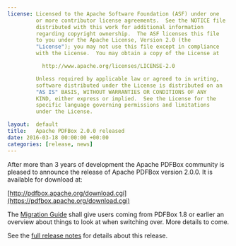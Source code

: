```yaml
---
license: Licensed to the Apache Software Foundation (ASF) under one
         or more contributor license agreements.  See the NOTICE file
         distributed with this work for additional information
         regarding copyright ownership.  The ASF licenses this file
         to you under the Apache License, Version 2.0 (the
         "License"); you may not use this file except in compliance
         with the License.  You may obtain a copy of the License at

           http://www.apache.org/licenses/LICENSE-2.0

         Unless required by applicable law or agreed to in writing,
         software distributed under the License is distributed on an
         "AS IS" BASIS, WITHOUT WARRANTIES OR CONDITIONS OF ANY
         KIND, either express or implied.  See the License for the
         specific language governing permissions and limitations
         under the License.

layout:  default
title:   Apache PDFBox 2.0.0 released
date: 2016-03-18 00:00:00 +00:00
categories: [release, news]
---
```


After more than 3 years of development the Apache PDFBox community is pleased to
announce the release of Apache PDFBox version 2.0.0. It is available for download at:

[http://pdfbox.apache.org/download.cgi](https://pdfbox.apache.org/download.cgi)

The [Migration Guide](https://pdfbox.apache.org/2.0/migration.html) shall give users coming from
PDFBox 1.8 or earlier an overview about things to look at when switching over. More details to come.

See the [full release notes](https://issues.apache.org/jira/secure/ReleaseNote.jspa?projectId=12310760&version=12319281) for details about this release.
